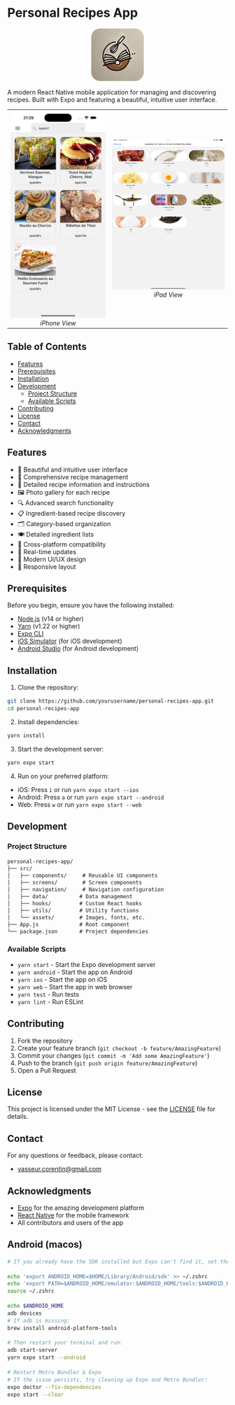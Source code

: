 # Personal Recipes App

<div align="center">
  <img src="assets/icon.png" alt="App Logo" width="120" height="120" style="border-radius: 20px"/>
</div>

A modern React Native mobile application for managing and discovering recipes. Built with Expo and featuring a beautiful, intuitive user interface.

<div align="center">
  <table>
    <tr>
      <td align="center">
        <img src="screenshot/Iphone/Simulator%20Screenshot%20-%20iPhone%2016%20Pro%20Max%20-%202025-03-13%20at%2021.29.30.png" width="250" alt="iPhone App Screenshot"/>
        <br>
        <em>iPhone View</em>
      </td>
      <td align="center">
        <img src="screenshot/Ipad/Simulator%20Screenshot%20-%20iPad%20Air%2013-inch%20(M2)%20-%202025-03-13%20at%2021.32.05.png" width="300" alt="iPad App Screenshot"/>
        <br>
        <em>iPad View</em>
      </td>
    </tr>
  </table>
</div>

## Table of Contents
- [Features](#features)
- [Prerequisites](#prerequisites)
- [Installation](#installation)
- [Development](#development)
  - [Project Structure](#project-structure)
  - [Available Scripts](#available-scripts)
- [Contributing](#contributing)
- [License](#license)
- [Contact](#contact)
- [Acknowledgments](#acknowledgments)

## Features

- 📱 Beautiful and intuitive user interface
- 🍳 Comprehensive recipe management
- 📑 Detailed recipe information and instructions
- 🖼️ Photo gallery for each recipe
- 🔍 Advanced search functionality
- 📋 Ingredient-based recipe discovery
- 🗂️ Category-based organization
- 🍽️ Detailed ingredient lists
- 📱 Cross-platform compatibility
- 🔄 Real-time updates
- 🎨 Modern UI/UX design
- 📱 Responsive layout

## Prerequisites

Before you begin, ensure you have the following installed:
- [Node.js](https://nodejs.org/) (v14 or higher)
- [Yarn](https://yarnpkg.com/) (v1.22 or higher)
- [Expo CLI](https://docs.expo.dev/get-started/installation/)
- [iOS Simulator](https://developer.apple.com/simulator/) (for iOS development)
- [Android Studio](https://developer.android.com/studio) (for Android development)

## Installation

1. Clone the repository:
```bash
git clone https://github.com/yourusername/personal-recipes-app.git
cd personal-recipes-app
```

2. Install dependencies:
```bash
yarn install
```

3. Start the development server:
```bash
yarn expo start
```

4. Run on your preferred platform:
- iOS: Press `i` or run `yarn expo start --ios`
- Android: Press `a` or run `yarn expo start --android`
- Web: Press `w` or run `yarn expo start --web`

## Development

### Project Structure

```
personal-recipes-app/
├── src/
│   ├── components/     # Reusable UI components
│   ├── screens/        # Screen components
│   ├── navigation/     # Navigation configuration
│   ├── data/          # Data management
│   ├── hooks/         # Custom React hooks
│   ├── utils/         # Utility functions
│   └── assets/        # Images, fonts, etc.
├── App.js             # Root component
└── package.json       # Project dependencies
```

### Available Scripts

- `yarn start` - Start the Expo development server
- `yarn android` - Start the app on Android
- `yarn ios` - Start the app on iOS
- `yarn web` - Start the app in web browser
- `yarn test` - Run tests
- `yarn lint` - Run ESLint

## Contributing

1. Fork the repository
2. Create your feature branch (`git checkout -b feature/AmazingFeature`)
3. Commit your changes (`git commit -m 'Add some AmazingFeature'`)
4. Push to the branch (`git push origin feature/AmazingFeature`)
5. Open a Pull Request

## License

This project is licensed under the MIT License - see the [LICENSE](LICENSE) file for details.

## Contact

For any questions or feedback, please contact:
- vasseur.corentin@gmail.com

## Acknowledgments

- [Expo](https://expo.dev/) for the amazing development platform
- [React Native](https://reactnative.dev/) for the mobile framework
- All contributors and users of the app

## Android (macos)

```bash
# If you already have the SDK installed but Expo can't find it, set the environment variables manually:

echo 'export ANDROID_HOME=$HOME/Library/Android/sdk' >> ~/.zshrc
echo 'export PATH=$ANDROID_HOME/emulator:$ANDROID_HOME/tools:$ANDROID_HOME/tools/bin:$ANDROID_HOME/platform-tools:$PATH' >> ~/.zshrc
source ~/.zshrc

echo $ANDROID_HOME
adb devices
# If adb is missing:
brew install android-platform-tools

# Then restart your terminal and run:
adb start-server
yarn expo start --android

# Restart Metro Bundler & Expo
# If the issue persists, try cleaning up Expo and Metro Bundler:
expo doctor --fix-dependencies
expo start --clear
```